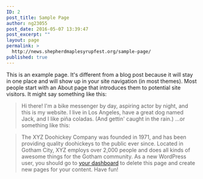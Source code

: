 ```yaml
---
ID: 2
post_title: Sample Page
author: ng23055
post_date: 2016-05-07 13:39:47
post_excerpt: ""
layout: page
permalink: >
  http://news.shepherdmaplesyrupfest.org/sample-page/
published: true
---
```

This is an example page. It's different from a blog post because it will stay in one place and will show up in your site navigation (in most themes). Most people start with an About page that introduces them to potential site visitors. It might say something like this:

> Hi there! I'm a bike messenger by day, aspiring actor by night, and this is my website. I live in Los Angeles, have a great dog named Jack, and I like piña coladas. (And gettin' caught in the rain.)
...or something like this:

> The XYZ Doohickey Company was founded in 1971, and has been providing quality doohickeys to the public ever since. Located in Gotham City, XYZ employs over 2,000 people and does all kinds of awesome things for the Gotham community.
As a new WordPress user, you should go to [your dashboard][1] to delete this page and create new pages for your content. Have fun!

 [1]: http://news.shepherdmaplesyrupfest.org/wp-admin/